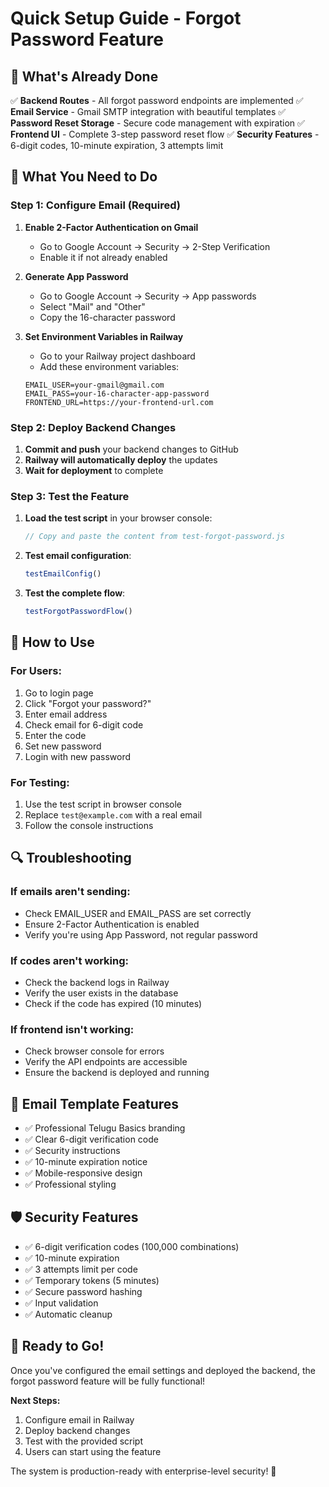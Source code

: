 # Quick Setup Guide - Forgot Password Feature

## 🚀 What's Already Done

✅ **Backend Routes** - All forgot password endpoints are implemented
✅ **Email Service** - Gmail SMTP integration with beautiful templates
✅ **Password Reset Storage** - Secure code management with expiration
✅ **Frontend UI** - Complete 3-step password reset flow
✅ **Security Features** - 6-digit codes, 10-minute expiration, 3 attempts limit

## 🔧 What You Need to Do

### Step 1: Configure Email (Required)

1. **Enable 2-Factor Authentication on Gmail**
   - Go to Google Account → Security → 2-Step Verification
   - Enable it if not already enabled

2. **Generate App Password**
   - Go to Google Account → Security → App passwords
   - Select "Mail" and "Other"
   - Copy the 16-character password

3. **Set Environment Variables in Railway**
   - Go to your Railway project dashboard
   - Add these environment variables:
   ```
   EMAIL_USER=your-gmail@gmail.com
   EMAIL_PASS=your-16-character-app-password
   FRONTEND_URL=https://your-frontend-url.com
   ```

### Step 2: Deploy Backend Changes

1. **Commit and push** your backend changes to GitHub
2. **Railway will automatically deploy** the updates
3. **Wait for deployment** to complete

### Step 3: Test the Feature

1. **Load the test script** in your browser console:
   ```javascript
   // Copy and paste the content from test-forgot-password.js
   ```

2. **Test email configuration**:
   ```javascript
   testEmailConfig()
   ```

3. **Test the complete flow**:
   ```javascript
   testForgotPasswordFlow()
   ```

## 🎯 How to Use

### For Users:
1. Go to login page
2. Click "Forgot your password?"
3. Enter email address
4. Check email for 6-digit code
5. Enter the code
6. Set new password
7. Login with new password

### For Testing:
1. Use the test script in browser console
2. Replace `test@example.com` with a real email
3. Follow the console instructions

## 🔍 Troubleshooting

### If emails aren't sending:
- Check EMAIL_USER and EMAIL_PASS are set correctly
- Ensure 2-Factor Authentication is enabled
- Verify you're using App Password, not regular password

### If codes aren't working:
- Check the backend logs in Railway
- Verify the user exists in the database
- Check if the code has expired (10 minutes)

### If frontend isn't working:
- Check browser console for errors
- Verify the API endpoints are accessible
- Ensure the backend is deployed and running

## 📧 Email Template Features

- ✅ Professional Telugu Basics branding
- ✅ Clear 6-digit verification code
- ✅ Security instructions
- ✅ 10-minute expiration notice
- ✅ Mobile-responsive design
- ✅ Professional styling

## 🛡️ Security Features

- ✅ 6-digit verification codes (100,000 combinations)
- ✅ 10-minute expiration
- ✅ 3 attempts limit per code
- ✅ Temporary tokens (5 minutes)
- ✅ Secure password hashing
- ✅ Input validation
- ✅ Automatic cleanup

## 🎉 Ready to Go!

Once you've configured the email settings and deployed the backend, the forgot password feature will be fully functional!

**Next Steps:**
1. Configure email in Railway
2. Deploy backend changes
3. Test with the provided script
4. Users can start using the feature

The system is production-ready with enterprise-level security! 🚀
